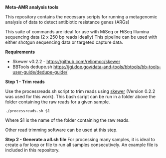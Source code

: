 **Meta-AMR analysis tools**

This repository contains the necessary scripts for running a metagenomic analysis of data to detect antibiotic resistance genes (ARGs)

This suite of commands are ideal for use with MiSeq or HiSeq Illumina sequencing data (2 x 250 bp reads ideally)
This pipeline can be used with either shotgun sequencing data or targeted capture data. 

**Requirements**

- Skewer v0.2.2 - https://github.com/relipmoc/skewer 
- BBTools dedupe.sh https://jgi.doe.gov/data-and-tools/bbtools/bb-tools-user-guide/dedupe-guide/ 

**Step 1 - Trim reads**

Use the processreads.sh script to trim reads using [skewer](https://doi.org/10.1186/1471-2105-15-182) (Version 0.2.2 was used for this work).
This bash script can be run in a folder above the folder containing the raw reads for a given sample. 

`./processreads.sh $1` 

Where $1 is the name of the folder containing the raw reads. 

Other read trimming software can be used at this step. 

**Step 2 - Generate a all.sh file**
For processing many samples, it is ideal to create a for loop or file to run all samples consecutively. An example file is included in this repository. 


